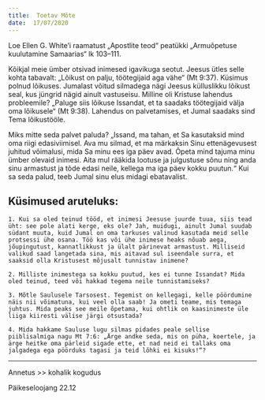 ```yaml
---
title:  Toetav Mõte
date:  17/07/2020
---
```


Loe Ellen G. White’i raamatust „Apostlite teod“ peatükki „Armuõpetuse kuulutamine Samaarias“ lk 103–111.

Kõikjal meie ümber otsivad inimesed igavikuga seotut. Jeesus ütles selle kohta tabavalt: „Lõikust on palju, töötegijaid aga vähe“ (Mt 9:37). Küsimus polnud lõikuses. Jumalast võitud silmadega nägi Jeesus külluslikku lõikust seal, kus jüngrid nägid ainult vastuseisu. Milline oli Kristuse lahendus probleemile? „Paluge siis lõikuse Issandat, et ta saadaks töötegijaid välja oma lõikusele“ (Mt 9:38). Lahendus on palvetamises, et Jumal saadaks sind Tema lõikustööle.

Miks mitte seda palvet paluda? „Issand, ma tahan, et Sa kasutaksid mind oma riigi edasiviimisel. Ava mu silmad, et ma märkaksin Sinu ettenägevusest juhitud võimalusi, mida Sa minu ees iga päev avad. Õpeta mind tajuma minu ümber olevaid inimesi. Aita mul rääkida lootuse ja julgustuse sõnu ning anda sinu armastust ja tõde edasi neile, kellega ma iga päev kokku puutun.“ Kui sa seda palud, teeb Jumal sinu elus midagi ebatavalist.

## Küsimused aruteluks:

`1. Kui sa oled teinud tööd, et inimesi Jeesuse juurde tuua, siis tead üht: see pole alati kerge, eks ole? Jah, muidugi, ainult Jumal suudab südant muuta, kuid Jumal on oma tarkuses valinud kasutada meid selle protsessi ühe osana. Töö kas või ühe inimese heaks nõuab aega, jõupingutust, kannatlikkust ja ülalt pärinevat armastust. Milliseid valikud saad langetada sina, mis aitavad sul iseendale surra, et saaksid olla Kristusest mõjusalt tunnistav inimene?`

`2. Milliste inimestega sa kokku puutud, kes ei tunne Issandat? Mida oled teinud, teed või hakkad tegema neile tunnistamiseks?`

`3. Mõtle Saulusele Tarsosest. Tegemist on kellegagi, kelle pöördumine näis nii võimatuna, kui veel olla saab! Ja ometi teame, mis temaga juhtus. Mida peaks see meile õpetama, kui ohtlik on kaasinimeste üle liiga kiiresti välise järgi otsustada?`

`4. Mida hakkame Sauluse lugu silmas pidades peale sellise piiblisalmiga nagu Mt 7:6: „Ärge andke seda, mis on püha, koertele, ja ärge heitke oma pärleid sigade ette, et nad neid ei tallaks oma jalgadega ega pöörduks tagasi ja teid lõhki ei kisuks!“?`

---

Annetus >> kohalik kogudus  

Päikeseloojang 22.12
